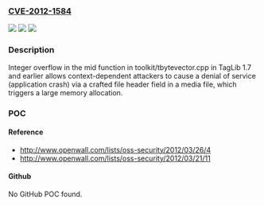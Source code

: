 ### [CVE-2012-1584](https://cve.mitre.org/cgi-bin/cvename.cgi?name=CVE-2012-1584)
![](https://img.shields.io/static/v1?label=Product&message=n%2Fa&color=blue)
![](https://img.shields.io/static/v1?label=Version&message=n%2Fa&color=blue)
![](https://img.shields.io/static/v1?label=Vulnerability&message=n%2Fa&color=brighgreen)

### Description

Integer overflow in the mid function in toolkit/tbytevector.cpp in TagLib 1.7 and earlier allows context-dependent attackers to cause a denial of service (application crash) via a crafted file header field in a media file, which triggers a large memory allocation.

### POC

#### Reference
- http://www.openwall.com/lists/oss-security/2012/03/26/4
- http://www.openwall.com/lists/oss-security/2012/03/21/11

#### Github
No GitHub POC found.

